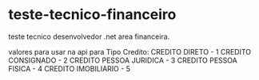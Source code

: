# teste-tecnico-financeiro
teste tecnico desenvolvedor .net area financeira. 


valores para usar na api para Tipo Credito: 
CREDITO DIRETO  - 1
CREDITO CONSIGNADO - 2
CREDITO PESSOA JURIDICA - 3
CREDITO PESSOA FISICA - 4
CREDITO IMOBILIARIO - 5
